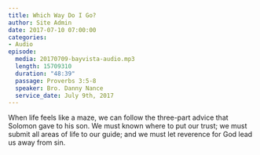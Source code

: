 ```yaml
---
title: Which Way Do I Go?
author: Site Admin
date: 2017-07-10 07:00:00
categories:
- Audio
episode:
  media: 20170709-bayvista-audio.mp3
  length: 15709310
  duration: "48:39"
  passage: Proverbs 3:5-8
  speaker: Bro. Danny Nance
  service_date: July 9th, 2017
---
```

When life feels like a maze, we can follow the three-part advice that Solomon gave to his son. We must known where to put our trust; we must submit all areas of life to our guide; and we must let reverence for God lead us away from sin.